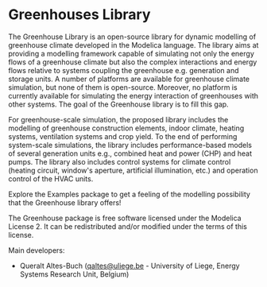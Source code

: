 # Greenhouses Library
The Greenhouse Library is an open-source library for dynamic modelling of greenhouse climate developed in the Modelica language. The library aims at providing a modelling framework capable of simulating not only the energy flows of a greenhouse climate but also the complex interactions and energy flows relative to systems coupling the greenhouse e.g. generation and storage units. A number of platforms are available for greenhouse climate simulation, but none of them is open-source. Moreover, no platform is currently available for simulating the energy interaction of greenhouses with other systems. The goal of the Greenhouse library is to fill this gap.

For greenhouse-scale simulation, the proposed library includes the modelling of greenhouse construction elements, indoor climate, heating systems, ventilation systems and crop yield. To the end of performing system-scale simulations, the library includes performance-based models of several generation units e.g., combined heat and power (CHP) and heat pumps. The library also includes control systems for climate control (heating circuit, window's aperture, artificial illumination, etc.) and operation control of the HVAC units.

Explore the Examples package to get a feeling of the modelling possibility that the Greenhouse library offers!

The Greenhouse package is free software licensed under the Modelica License 2. It can be redistributed and/or modified under the terms of this license.

Main developers:

- Queralt Altes-Buch (qaltes@uliege.be - University of Liege, Energy Systems Research Unit, Belgium)

